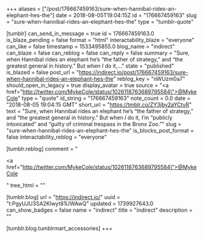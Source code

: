 +++
aliases = ["/post/176667459163/sure-when-hannibal-rides-an-elephant-hes-the"]
date = 2018-08-05T19:04:15Z
id = "176667459163"
slug = "sure-when-hannibal-rides-an-elephant-hes-the"
type = "tumblr-quote"

[tumblr]
can_send_in_message = true
id = 176667459163.0
is_blaze_pending = false
format = "html"
interactability_blaze = "everyone"
can_like = false
timestamp = 1533495855.0
blog_name = "indirect"
can_blaze = false
can_reblog = false
can_reply = false
summary = "Sure, when Hannibal rides an elephant he’s “the father of strategy,” and “the greatest general in history.” But when *I* do it,..."
state = "published"
is_blazed = false
post_url = "https://indirect.io/post/176667459163/sure-when-hannibal-rides-an-elephant-hes-the"
reblog_key = "nWUzm0a7"
should_open_in_legacy = true
display_avatar = true
source = "<a href=\"http://twitter.com/MykeCole/status/1026118763689795584\">@MykeCole</a>"
type = "quote"
id_string = "176667459163"
note_count = 0.0
date = "2018-08-05 19:04:15 GMT"
short_url = "https://tmblr.co/ZY3jby2aYCtvR"
text = "Sure, when Hannibal rides an elephant he’s “the father of strategy,” and “the greatest general in history.” But when *I* do it, I’m “publicly intoxicated” and “guilty of criminal trespass in the Bronx Zoo.”"
slug = "sure-when-hannibal-rides-an-elephant-hes-the"
is_blocks_post_format = false
interactability_reblog = "everyone"

[tumblr.reblog]
comment = "<p><a href=\"http://twitter.com/MykeCole/status/1026118763689795584\">@MykeCole</a></p>"
tree_html = ""

[tumblr.blog]
url = "https://indirect.io/"
uuid = "t:PgyUJU3SA2Klwyt81UWAwQ"
updated = 1739927643.0
can_show_badges = false
name = "indirect"
title = "indirect"
description = ""

[tumblr.blog.tumblrmart_accessories]
+++
